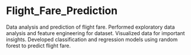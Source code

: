 # Flight_Fare_Prediction
Data analysis and prediction of flight fare. Performed exploratory data analysis and feature engineering for dataset. Visualized data for important insights. Developed classification and regression models using random forest to predict flight fare.
